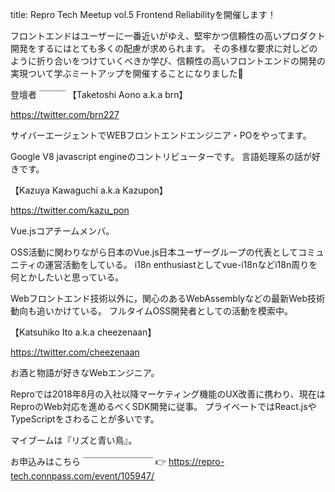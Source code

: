 title: Repro Tech Meetup vol.5 Frontend Reliabilityを開催します！

フロントエンドはユーザーに一番近いがゆえ、堅牢かつ信頼性の高いプロダクト開発をするにはとても多くの配慮が求められます。
その多様な要求に対しどのように折り合いをつけていくべきか学び、信頼性の高いフロントエンドの開発の実現ついて学ぶミートアップを開催することになりました🎉

登壇者
￣￣￣
【Taketoshi Aono a.k.a brn】

https://twitter.com/brn227

サイバーエージェントでWEBフロントエンドエンジニア・POをやってます。

Google V8 javascript engineのコントリビューターです。
言語処理系の話が好きです。

【Kazuya Kawaguchi a.k.a Kazupon】

https://twitter.com/kazu_pon

Vue.jsコアチームメンバ。

OSS活動に関わりながら日本のVue.js日本ユーザーグループの代表としてコミュニティの運営活動をしている。
i18n enthusiastとしてvue-i18nなどi18n周りを何とかしたいと思っている。

Webフロントエンド技術以外に，関心のあるWebAssemblyなどの最新Web技術動向も追いかけている。
フルタイムOSS開発者としての活動を模索中。

【Katsuhiko Ito a.k.a cheezenaan】

https://twitter.com/cheezenaan

お酒と物語が好きなWebエンジニア。

Reproでは2018年8月の入社以降マーケティング機能のUX改善に携わり、現在はReproのWeb対応を進めるべくSDK開発に従事。
プライベートではReact.jsやTypeScriptをさわることが多いです。

マイブームは『リズと青い鳥』。

お申込みはこちら
￣￣￣￣￣￣￣￣
👉 https://repro-tech.connpass.com/event/105947/

